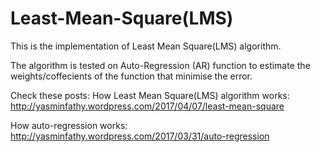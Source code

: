# Least-Mean-Square(LMS)
This is the implementation of Least Mean Square(LMS) algorithm.

The algorithm is tested on Auto-Regression (AR) function to estimate the weights/coffecients of the function that minimise the error.

Check these posts:
How Least Mean Square(LMS) algorithm works:
http://yasminfathy.wordpress.com/2017/04/07/least-mean-square

How auto-regression works:<br />
http://yasminfathy.wordpress.com/2017/03/31/auto-regression
